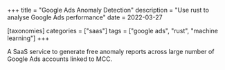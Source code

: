 +++
title = "Google Ads Anomaly Detection"
description = "Use rust to analyse Google Ads performance"
date = 2022-03-27

[taxonomies]
categories = ["saas"]
tags = ["google ads", "rust", "machine learning"]
+++

A SaaS service to generate free anomaly reports across large number of Google Ads accounts linked to MCC.

<!-- more -->

